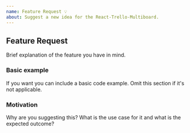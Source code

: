 ```yaml
---
name: Feature Request 💡
about: Suggest a new idea for the React-Trello-Multiboard.
---
```


<!--
  To make it easier for us to help you — please follow the suggested format below.

  Useful Links:
  - Documentation: https://multiboardfortrello.com/

  Before opening a new issue, please search existing issues: https://github.com/natterstefan/react-trello-multiboard/issues

  For general technical questions, contact me on [Twitter](http://twitter.com/natterstefan).
-->

## Feature Request

Brief explanation of the feature you have in mind.

### Basic example

If you want you can include a basic code example. Omit this section if it's not applicable.

### Motivation

Why are you suggesting this? What is the use case for it and what is the expected outcome?
